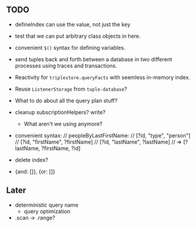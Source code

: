 
## TODO

- defineIndex can use the value, not just the key


- test that we can put arbitrary class objects in here.
- convenient `$()` syntax for defining variables.
- send tuples back and forth between a database in two different processes using traces and transactions.

- Reactivity for `triplestore.queryFacts` with seemless in-memory index.
- Reuse `ListenerStorage` from `tuple-database`?
- What to do about all the query plan stuff?

- cleanup
	subscriptionHelpers?
	write?
	- What aren't we using anymore?

- convenient syntax:
	// peopleByLastFirstName:
	// [?id, "type", "person"]
	// [?id, "firstName", ?firstName]
	// [?id, "lastName", ?lastName]
	// => [?lastName, ?firstName, ?id]

- delete index?
- {and: []}, {or: []}

## Later
- deterministic query name
	- query optimization
- .scan -> .range?